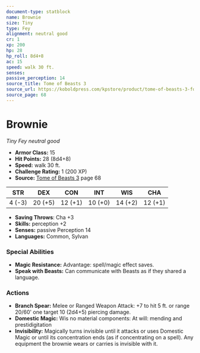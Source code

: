 ```yaml
---
document-type: statblock
name: Brownie
size: Tiny
type: Fey
alignment: neutral good
cr: 1
xp: 200
hp: 28
hp_roll: 8d4+8
ac: 15
speed: walk 30 ft.
senses: 
passive_perception: 14
source_title: Tome of Beasts 3
source_url: https://koboldpress.com/kpstore/product/tome-of-beasts-3-for-5th-edition/
source_page: 68
---
```


# Brownie

*Tiny* *Fey* *neutral good*

- **Armor Class:** 15
- **Hit Points:** 28 (8d4+8)
- **Speed:** walk 30 ft.
- **Challenge Rating:** 1 (200 XP)
- **Source:** [Tome of Beasts 3](https://koboldpress.com/kpstore/product/tome-of-beasts-3-for-5th-edition/) page 68

| STR | DEX | CON | INT | WIS | CHA |
| --- | --- | --- | --- | --- | --- |
| 4 (-3) | 20 (+5) | 12 (+1) | 10 (+0) | 14 (+2) | 12 (+1) |

- **Saving Throws**: Cha +3
- **Skills:** perception +2
- **Senses:** passive Perception 14
- **Languages:** Common, Sylvan

### Special Abilities

- **Magic Resistance:** Advantage: spell/magic effect saves.
- **Speak with Beasts:** Can communicate with Beasts as if they shared a language.

### Actions

- **Branch Spear:** Melee or Ranged Weapon Attack: +7 to hit 5 ft. or range 20/60' one target 10 (2d4+5) piercing damage.
- **Domestic Magic:** Wis no material components: At will: mending and prestidigitation
- **Invisibility:** Magically turns invisible until it attacks or uses Domestic Magic or until its concentration ends (as if concentrating on a spell). Any equipment the brownie wears or carries is invisible with it.
